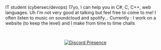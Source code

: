 IT student (cybersec/devops) 17yo, I can help you in C#, C, C++, web languages.
Uh I'm not very good at talking but feel free to come to me! I often listen to music on soundcloud and spotify...
Currently : I work on a website (to keep the level) and I make from time to time challs

<br> <p align="center">
[![Discord Presence](https://lanyard.cnrad.dev/api/758405376718274590?idleMessage=non)](https://discord.com/users/758405376718274590)
</p>
